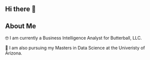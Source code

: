 ## Hi there 👋

## About Me

🤓 I am currently a Business Intelligence Analyst for Butterball, LLC. 

🏫 I am also pursuing my Masters in Data Science at the Univeristy of Arizona.

<!--
**nctyler/nctyler** is a ✨ _special_ ✨ repository because its `README.md` (this file) appears on your GitHub profile.

Here are some ideas to get you started:

- 🔭 I’m currently working on ...
- 🌱 I’m currently learning ...
- 👯 I’m looking to collaborate on ...
- 🤔 I’m looking for help with ...
- 💬 Ask me about ...
- 📫 How to reach me: ...
- 😄 Pronouns: ...
- ⚡ Fun fact: ...
-->
